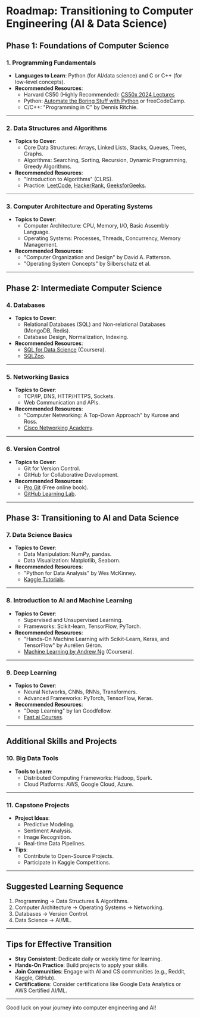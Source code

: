 # Roadmap: Transitioning to Computer Engineering (AI & Data Science)

## Phase 1: Foundations of Computer Science

### 1. Programming Fundamentals
- **Languages to Learn**: Python (for AI/data science) and C or C++ (for low-level concepts).
- **Recommended Resources**:
  - Harvard CS50 (Highly Recommended): [CS50x 2024 Lectures](https://www.youtube.com/playlist?list=PLhQjrBD2T381WAHyx1pq-sBfykqMBI7V4)
  - Python: [Automate the Boring Stuff with Python](https://automatetheboringstuff.com/) or freeCodeCamp.
  - C/C++: "Programming in C" by Dennis Ritchie.

---

### 2. Data Structures and Algorithms
- **Topics to Cover**:
  - Core Data Structures: Arrays, Linked Lists, Stacks, Queues, Trees, Graphs.
  - Algorithms: Searching, Sorting, Recursion, Dynamic Programming, Greedy Algorithms.
- **Recommended Resources**:
  - "Introduction to Algorithms" (CLRS).
  - Practice: [LeetCode](https://leetcode.com/), [HackerRank](https://www.hackerrank.com/), [GeeksforGeeks](https://www.geeksforgeeks.org/).

---

### 3. Computer Architecture and Operating Systems
- **Topics to Cover**:
  - Computer Architecture: CPU, Memory, I/O, Basic Assembly Language.
  - Operating Systems: Processes, Threads, Concurrency, Memory Management.
- **Recommended Resources**:
  - "Computer Organization and Design" by David A. Patterson.
  - "Operating System Concepts" by Silberschatz et al.

---

## Phase 2: Intermediate Computer Science

### 4. Databases
- **Topics to Cover**:
  - Relational Databases (SQL) and Non-relational Databases (MongoDB, Redis).
  - Database Design, Normalization, Indexing.
- **Recommended Resources**:
  - [SQL for Data Science](https://www.coursera.org/learn/sql-for-data-science) (Coursera).
  - [SQLZoo](https://sqlzoo.net/).

---

### 5. Networking Basics
- **Topics to Cover**:
  - TCP/IP, DNS, HTTP/HTTPS, Sockets.
  - Web Communication and APIs.
- **Recommended Resources**:
  - "Computer Networking: A Top-Down Approach" by Kurose and Ross.
  - [Cisco Networking Academy](https://www.netacad.com/).

---

### 6. Version Control
- **Topics to Cover**:
  - Git for Version Control.
  - GitHub for Collaborative Development.
- **Recommended Resources**:
  - [Pro Git](https://git-scm.com/book/en/v2) (Free online book).
  - [GitHub Learning Lab](https://lab.github.com/).

---

## Phase 3: Transitioning to AI and Data Science

### 7. Data Science Basics
- **Topics to Cover**:
  - Data Manipulation: NumPy, pandas.
  - Data Visualization: Matplotlib, Seaborn.
- **Recommended Resources**:
  - "Python for Data Analysis" by Wes McKinney.
  - [Kaggle Tutorials](https://www.kaggle.com/learn).

---

### 8. Introduction to AI and Machine Learning
- **Topics to Cover**:
  - Supervised and Unsupervised Learning.
  - Frameworks: Scikit-learn, TensorFlow, PyTorch.
- **Recommended Resources**:
  - "Hands-On Machine Learning with Scikit-Learn, Keras, and TensorFlow" by Aurélien Géron.
  - [Machine Learning by Andrew Ng](https://www.coursera.org/learn/machine-learning) (Coursera).

---

### 9. Deep Learning
- **Topics to Cover**:
  - Neural Networks, CNNs, RNNs, Transformers.
  - Advanced Frameworks: PyTorch, TensorFlow, Keras.
- **Recommended Resources**:
  - "Deep Learning" by Ian Goodfellow.
  - [Fast.ai Courses](https://www.fast.ai/).

---

## Additional Skills and Projects

### 10. Big Data Tools
- **Tools to Learn**:
  - Distributed Computing Frameworks: Hadoop, Spark.
  - Cloud Platforms: AWS, Google Cloud, Azure.

---

### 11. Capstone Projects
- **Project Ideas**:
  - Predictive Modeling.
  - Sentiment Analysis.
  - Image Recognition.
  - Real-time Data Pipelines.
- **Tips**:
  - Contribute to Open-Source Projects.
  - Participate in Kaggle Competitions.

---

## Suggested Learning Sequence
1. Programming → Data Structures & Algorithms.
2. Computer Architecture → Operating Systems → Networking.
3. Databases → Version Control.
4. Data Science → AI/ML.

---

## Tips for Effective Transition
- **Stay Consistent**: Dedicate daily or weekly time for learning.
- **Hands-On Practice**: Build projects to apply your skills.
- **Join Communities**: Engage with AI and CS communities (e.g., Reddit, Kaggle, GitHub).
- **Certifications**: Consider certifications like Google Data Analytics or AWS Certified AI/ML.

---

Good luck on your journey into computer engineering and AI!
